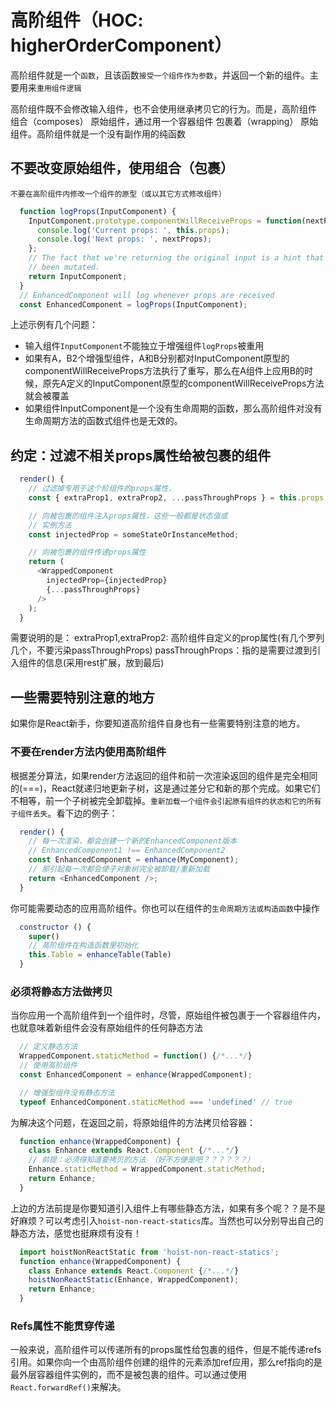 # 高阶组件（HOC: higherOrderComponent）

  高阶组件就是一个`函数`，且该函数`接受一个组件作为参数`，并返回一个新的组件。主要用来`重用组件逻辑`

高阶组件既不会修改输入组件，也不会使用继承拷贝它的行为。而是，高阶组件 组合（composes） 原始组件，通过用一个容器组件 包裹着（wrapping） 原始组件。高阶组件就是一个没有副作用的纯函数

## 不要改变原始组件，使用组合（包裹）
  `不要在高阶组件内修改一个组件的原型（或以其它方式修改组件）`
``` javascript
  function logProps(InputComponent) {
    InputComponent.prototype.componentWillReceiveProps = function(nextProps) {
      console.log('Current props: ', this.props);
      console.log('Next props: ', nextProps);
    };
    // The fact that we're returning the original input is a hint that it has
    // been mutated.
    return InputComponent;
  }
  // EnhancedComponent will log whenever props are received
  const EnhancedComponent = logProps(InputComponent);
```
上述示例有几个问题：
- 输入组件`InputComponent`不能独立于增强组件`logProps`被重用
- 如果有A，B2个增强型组件，A和B分别都对InputComponent原型的componentWillReceiveProps方法执行了重写，那么在A组件上应用B的时候，原先A定义的InputComponent原型的componentWillReceiveProps方法就会被覆盖
- 如果组件InputComponent是一个没有生命周期的函数，那么高阶组件对没有生命周期方法的函数式组件也是无效的。

## 约定：过滤不相关props属性给被包裹的组件
``` javascript
  render() {
    // 过滤掉专用于这个阶组件的props属性，
    const { extraProp1, extraProp2, ...passThroughProps } = this.props;

    // 向被包裹的组件注入props属性，这些一般都是状态值或
    // 实例方法
    const injectedProp = someStateOrInstanceMethod;

    // 向被包裹的组件传递props属性
    return (
      <WrappedComponent
        injectedProp={injectedProp}
        {...passThroughProps}
      />
    );
  }
```
需要说明的是：
  extraProp1,extraProp2: 高阶组件自定义的prop属性(有几个罗列几个，不要污染passThroughProps)
  passThroughProps：指的是需要过渡到引入组件的信息(采用rest扩展，放到最后)

## 一些需要特别注意的地方
如果你是React新手，你要知道高阶组件自身也有一些需要特别注意的地方。

### 不要在render方法内使用高阶组件
根据差分算法，如果render方法返回的组件和前一次渲染返回的组件是完全相同的(===)，React就递归地更新子树，这是通过差分它和新的那个完成。如果它们不相等，前一个子树被完全卸载掉。`重新加载一个组件会引起原有组件的状态和它的所有子组件丢失`。看下边的例子：
``` javascript
  render() {
    // 每一次渲染，都会创建一个新的EnhancedComponent版本
    // EnhancedComponent1 !== EnhancedComponent2
    const EnhancedComponent = enhance(MyComponent);
    // 那引起每一次都会使子对象树完全被卸载/重新加载
    return <EnhancedComponent />;
  }
```
  你可能需要动态的应用高阶组件。你也可以在组件的`生命周期方法或构造函数`中操作
``` javascript
  constructor () {
    super()
    // 高阶组件在构造函数里初始化
    this.Table = enhanceTable(Table)
  }
```

### 必须将静态方法做拷贝
当你应用一个高阶组件到一个组件时，尽管，原始组件被包裹于一个容器组件内，也就意味着新组件会没有原始组件的任何静态方法
``` javascript
  // 定义静态方法
  WrappedComponent.staticMethod = function() {/*...*/}
  // 使用高阶组件
  const EnhancedComponent = enhance(WrappedComponent);

  // 增强型组件没有静态方法
  typeof EnhancedComponent.staticMethod === 'undefined' // true
```
为解决这个问题，在返回之前，将原始组件的方法拷贝给容器：
``` javascript
  function enhance(WrappedComponent) {
    class Enhance extends React.Component {/*...*/}
    // 前提：必须得知道要拷贝的方法 （好不方便是吧？？？？？？）
    Enhance.staticMethod = WrappedComponent.staticMethod;
    return Enhance;
  }
```
上边的方法前提是你要知道引入组件上有哪些静态方法，如果有多个呢？？是不是好麻烦？可以考虑引入`hoist-non-react-statics`库。当然也可以分别导出自己的静态方法，感觉也挺麻烦有没有！
``` javascript
  import hoistNonReactStatic from 'hoist-non-react-statics';
  function enhance(WrappedComponent) {
    class Enhance extends React.Component {/*...*/}
    hoistNonReactStatic(Enhance, WrappedComponent);
    return Enhance;
  }
```

### Refs属性不能贯穿传递
一般来说，高阶组件可以传递所有的props属性给包裹的组件，但是不能传递refs引用。如果你向一个由高阶组件创建的组件的元素添加ref应用，那么ref指向的是最外层容器组件实例的，而不是被包裹的组件。可以通过使用`React.forwardRef()`来解决。